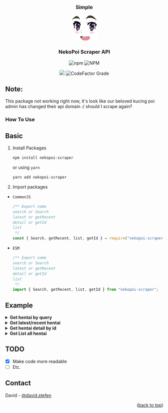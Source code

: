 <a name="readme-top"></a>
<br />

<h3 align="center">Simple</h3>
<div align="center">
  <a href="#">
    <img src="images/logo.png" alt="Logo" width="80" height="80">
  </a>

<h3 align="center">NekoPoi Scraper API</h3>
<img alt="npm" src="https://img.shields.io/npm/dw/nekopoi-scraper">
<img alt="NPM" src="https://img.shields.io/npm/l/nekopoi-scraper">

<a href="https://visitorbadge.io/status?path=https%3A%2F%2Fgithub.com%2Fxct007%2Fnekopoi-scraper"></a>
<img src="https://api.visitorbadge.io/api/visitors?path=https%3A%2F%2Fgithub.com%2Fxct007%2Fnekopoi-scraper&countColor=%232ccce4&style=flat" />
<img alt="CodeFactor Grade" src="https://img.shields.io/codefactor/grade/github/xct007/nekopoi-scraper/main">
</div>

## Note:
This package not working right now,
it's look like our beloved kucing poi admin has changed their api domain :/
should I scrape again?
### How To Use

## Basic

1. Install Packages
   ```sh
   npm install nekopoi-scraper
   ```
   or using `yarn`
   ```sh
   yarn add nekopoi-scraper
   ```
2. Import packages

- `CommonJS`
  ```js
  /** Export name
  search or Search
  latest or getRecent
  detail or getId
  list
   */
  const { Search, getRecent, list, getId } = require("nekopoi-scraper");
  ```
- `ESM`
  ```js
  /** Export name
  search or Search
  latest or getRecent
  detail or getId
  list
   */
  import { Search, getRecent, list, getId } from "nekopoi-scraper";
  ```

## Example

<details><summary><b>Get hentai by query</b></summary>
    
```js
import { Search } from "nekopoi-scraper";

const query = "love";
const limit = 10; // limit output. default 10
Search(query, limit).then(async (data) => {
console.log(data);
});

````
Output
```js
  [
    {
      "id": Number,
      "date": String,
      "title":String,
      "image": String,
      "type": String,
    },
    ...
  ]
````

</details>

<details><summary><b>Get latest/recent hentai</b></summary>

```js
import { getRecent } from "nekopoi-scraper";

getRecent().then(async (data) => {
  console.log(data);
});
```

- Output

```js
[
  {
    id: Number,
    title: String,
    image: String,
    description: String,
  },
];
```

</details>

<details><summary><b>Get hentai detail by id</b></summary>

```js
import { getId } from "nekopoi-scraper";

getId(21910).then(async (data) => {
  console.log(data);
});
```

- Output

```js
  {
    "id": Number,
    "date": String,
    "title": String,
    "description": String,
    "image": String,
    "info_meta": {
      "aliases": String,
      "episode": String,
      "status": String,
      "tayang": String,
      "produser": String,
      "genre": String,
      "durasi": String,
      "skor": String,
    },
    "episode": [
      {
        "id": Number,
        "date": String,
        "title": String,
        "image": String,
      },
      ...
    ]
  }
```

- Output if **id** is episode

```js
  {
    "id":Number,
    "title": String,
    "image": String,
    "series": {
      "id": Number,
      "title": String,
      "content": String,
      "image": String,
      "genre": String,
    }
    "stream": [
      {
        "link": String
      },
      ...
    ],
    "download": [
      {
        "type": String,
        "links": [
           "name": String,
           "link": String
        ]
      },
      ...
    ],
  }
```

</details>

<details><summary><b>Get List all hentai</b></summary>

```js
import { list } from "nekopoi-scraper";

const type = "jav"; // available "jav", "hentai"
const page = 1; // optional
list(type, page).then(async (data) => {
  console.log(data);
});
```

- Output

```js
  [
    {
      "id": Number,
      "date": String,
      "title": String,
      "image": String,
      "type":String,
    }
    ...
  ]
```

</details>

## TODO

- [x] Make code more readable
- [ ] Etc.

## Contact

David - [@david.stefen](https://instagram.com/david.stefen)

<p align="right">(<a href="#readme-top">back to top</a>)</p>
